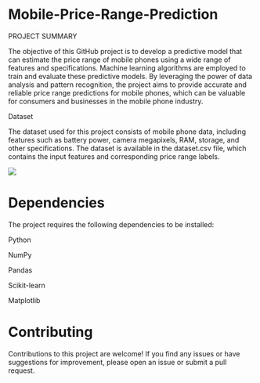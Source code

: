 # Mobile-Price-Range-Prediction


PROJECT SUMMARY

The objective of this GitHub project is to develop a predictive model that can estimate the price range of mobile phones using a wide range of features and specifications. Machine learning algorithms are employed to train and evaluate these predictive models. By leveraging the power of data analysis and pattern recognition, the project aims to provide accurate and reliable price range predictions for mobile phones, which can be valuable for consumers and businesses in the mobile phone industry.

Dataset

The dataset used for this project consists of mobile phone data, including features such as battery power, camera megapixels, RAM, storage, and other specifications. The dataset is available in the dataset.csv file, which contains the input features and corresponding price range labels.

![](https://pbs.twimg.com/media/C9F8E4QVwAAYd4i.jpg)

# **Dependencies**

The project requires the following dependencies to be installed:

Python 

NumPy

Pandas

Scikit-learn 

Matplotlib 

# **Contributing**

Contributions to this project are welcome! If you find any issues or have suggestions for improvement, please open an issue or submit a pull request.


